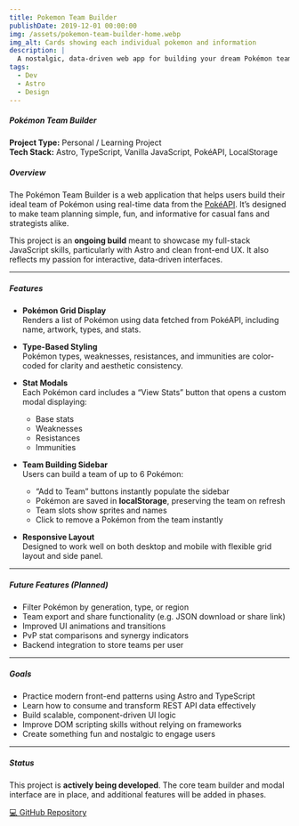 ```yaml
---
title: Pokemon Team Builder
publishDate: 2019-12-01 00:00:00
img: /assets/pokemon-team-builder-home.webp
img_alt: Cards showing each individual pokemon and information
description: |
  A nostalgic, data-driven web app for building your dream Pokémon team — built with Astro, TypeScript, and the PokéAPI.
tags:
  - Dev
  - Astro
  - Design
---
```


##### Pokémon Team Builder

**Project Type:** Personal / Learning Project  
**Tech Stack:** Astro, TypeScript, Vanilla JavaScript, PokéAPI, LocalStorage

##### Overview

The Pokémon Team Builder is a web application that helps users build their ideal team of Pokémon using real-time data from the [PokéAPI](https://pokeapi.co/). It’s designed to make team planning simple, fun, and informative for casual fans and strategists alike.

This project is an **ongoing build** meant to showcase my full-stack JavaScript skills, particularly with Astro and clean front-end UX. It also reflects my passion for interactive, data-driven interfaces.

---

##### Features

- **Pokémon Grid Display**  
  Renders a list of Pokémon using data fetched from PokéAPI, including name, artwork, types, and stats.

- **Type-Based Styling**  
  Pokémon types, weaknesses, resistances, and immunities are color-coded for clarity and aesthetic consistency.

- **Stat Modals**  
  Each Pokémon card includes a “View Stats” button that opens a custom modal displaying:

  - Base stats
  - Weaknesses
  - Resistances
  - Immunities

- **Team Building Sidebar**  
  Users can build a team of up to 6 Pokémon:

  - “Add to Team” buttons instantly populate the sidebar
  - Pokémon are saved in **localStorage**, preserving the team on refresh
  - Team slots show sprites and names
  - Click to remove a Pokémon from the team instantly

- **Responsive Layout**  
  Designed to work well on both desktop and mobile with flexible grid layout and side panel.

---

##### Future Features (Planned)

- Filter Pokémon by generation, type, or region
- Team export and share functionality (e.g. JSON download or share link)
- Improved UI animations and transitions
- PvP stat comparisons and synergy indicators
- Backend integration to store teams per user

---

##### Goals

- Practice modern front-end patterns using Astro and TypeScript
- Learn how to consume and transform REST API data effectively
- Build scalable, component-driven UI logic
- Improve DOM scripting skills without relying on frameworks
- Create something fun and nostalgic to engage users

---

##### Status

This project is **actively being developed**. The core team builder and modal interface are in place, and additional features will be added in phases.

<!--[🔗 View Live Project](https://yourdomain.com/pokemon-builder)-->

[💻 GitHub Repository](https://github.com/Webzel/pokemon-team-builder)
